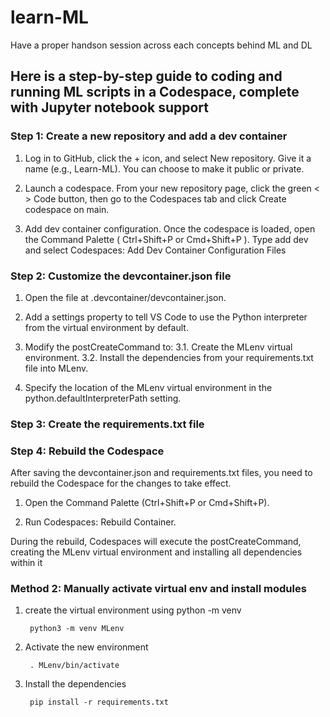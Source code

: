 # learn-ML
Have a proper handson session across each concepts behind ML and DL

## Here is a step-by-step guide to coding and running ML scripts in a Codespace, complete with Jupyter notebook support

### Step 1: Create a new repository and add a dev container

1. Log in to GitHub, click the + icon, and select New repository. Give it a name (e.g., Learn-ML). 
You can choose to make it public or private.

2. Launch a codespace. From your new repository page, click the green < > Code button, then go to the Codespaces tab and click Create codespace on main.

3. Add dev container configuration. Once the codespace is loaded, open the Command Palette ( Ctrl+Shift+P or Cmd+Shift+P ). Type add dev and select Codespaces: Add Dev Container Configuration Files

### Step 2: Customize the devcontainer.json file

1. Open the file at .devcontainer/devcontainer.json.

2. Add a settings property to tell VS Code to use the Python interpreter from the virtual environment by default.
3. Modify the postCreateCommand to:
    3.1. Create the MLenv virtual environment.
    3.2. Install the dependencies from your requirements.txt file into MLenv.

4. Specify the location of the MLenv virtual environment in the python.defaultInterpreterPath setting.

### Step 3: Create the requirements.txt file

### Step 4: Rebuild the Codespace
After saving the devcontainer.json and requirements.txt files, you need to rebuild the Codespace for the changes to take effect. 

1. Open the Command Palette (Ctrl+Shift+P or Cmd+Shift+P).

2. Run Codespaces: Rebuild Container. 

During the rebuild, Codespaces will execute the postCreateCommand, creating the MLenv virtual environment and installing all dependencies within it

### Method 2: Manually activate virtual env and install modules
1. create the virtual environment using python -m venv

        python3 -m venv MLenv
2. Activate the new environment
        
        . MLenv/bin/activate
3. Install the dependencies

        pip install -r requirements.txt


